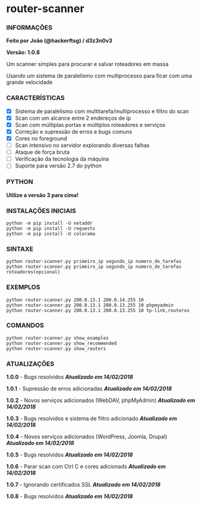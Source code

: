 # router-scanner
### INFORMAÇÕES
**Feito por João (@hackerftsg) / d3z3n0v3**

**Versão: 1.0.8**

Um scanner simples para procurar e salvar roteadores em massa

Usando um sistema de paralelismo com multiprocesso para ficar com uma grande velocidade
### CARACTERÍSTICAS
- [x] Sistema de paralelismo com multitarefa/multiprocesso e filtro do scan
- [x] Scan com um alcance entre 2 endereços de ip
- [x] Scan com múltiplas portas e múltiplos roteadores e serviços
- [x] Correção e supressão de erros e bugs comuns
- [x] Cores no foreground
- [ ] Scan intensivo no servidor explorando diversas falhas
- [ ] Ataque de força bruta
- [ ] Verificação da tecnologia da máquina
- [ ] Suporte para versão 2.7 do python
### PYTHON
**Utilize a versão 3 para cima!**
### INSTALAÇÕES INICIAIS
    python -m pip install -U netaddr
    python -m pip install -U requests
    python -m pip install -U colorama
### SINTAXE
    python router-scanner.py primeiro_ip segundo_ip numero_de_tarefas
    python router-scanner.py primeiro_ip segundo_ip numero_de_tarefas roteadores(opcional)
### EXEMPLOS
    python router-scanner.py 200.0.13.1 200.0.14.255 10
    python router-scanner.py 200.0.13.1 200.0.13.255 10 phpmyadmin
    python router-scanner.py 200.0.13.1 200.0.13.255 10 tp-link,routeros
### COMANDOS
    python router-scanner.py show_examples
    python router-scanner.py show_recommended
    python router-scanner.py show_routers
### ATUALIZAÇÕES
**1.0.0** - Bugs resolvidos ***Atualizado em 14/02/2018***

**1.0.1** - Supressão de erros adicionadas ***Atualizado em 14/02/2018***

**1.0.2** - Novos serviços adicionados (WebDAV, phpMyAdmin) ***Atualizado em 14/02/2018***

**1.0.3** - Bugs resolvidos e sistema de filtro adicionado ***Atualizado em 14/02/2018***

**1.0.4** - Novos serviços adicionados (WordPress, Joomla, Drupal) ***Atualizado em 14/02/2018***

**1.0.5** - Bugs resolvidos ***Atualizado em 14/02/2018***

**1.0.6** - Parar scan com Ctrl C e cores adicionads ***Atualizado em 14/02/2018***

**1.0.7** - Ignorando certificados SSL ***Atualizado em 14/02/2018***

**1.0.8** - Bugs resolvidos ***Atualizado em 14/02/2018***
